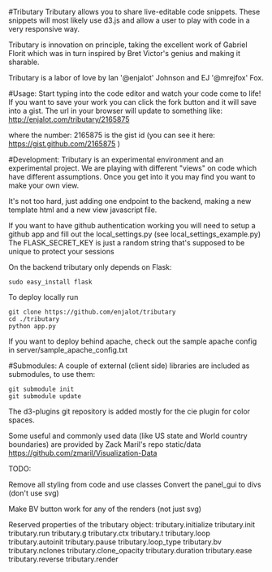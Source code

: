 #Tributary
Tributary allows you to share live-editable code snippets. These snippets will
most likely use d3.js and allow a user to play with code in a very responsive
way.

Tributary is innovation on principle, taking the excellent work of Gabriel
Florit which was in turn inspired by Bret Victor's genius and making it sharable.

Tributary is a labor of love by Ian '@enjalot' Johnson and EJ '@mrejfox' Fox.

#Usage:
Start typing into the code editor and watch your code come to life!
If you want to save your work you can click the fork button and it will save into a gist.
The url in your browser will update to something like:
http://enjalot.com/tributary/2165875

where the number: 2165875 is the gist id 
(you can see it here: https://gist.github.com/2165875 ) 


#Development:
Tributary is an experimental environment and an experimental project. We are playing with
different "views" on code which have different assumptions. Once you get into it you may
find you want to make your own view. 

It's not too hard, just adding one endpoint to the backend, making a new template html and a new view javascript file.

If you want to have github authentication working you will need to setup a github app and fill out the local_settings.py (see local_settings_example.py)
The FLASK_SECRET_KEY is just a random string that's supposed to be unique to protect your sessions

On the backend tributary only depends on Flask:
```
sudo easy_install flask
```
To deploy locally run
```
git clone https://github.com/enjalot/tributary
cd ./tributary
python app.py
```

If you want to deploy behind apache, check out the sample apache config in server/sample_apache_config.txt


#Submodules:
A couple of external (client side) libraries are included as submodules, to use them:
```
git submodule init
git submodule update
```

The d3-plugins git repository is added mostly for the cie plugin for color spaces.

Some useful and commonly used data (like US state and World country boundaries) are provided by Zack Maril's repo
static/data
https://github.com/zmaril/Visualization-Data



TODO:

Remove all styling from code and use classes 
Convert the panel_gui to divs (don't use svg)

Make BV button work for any of the renders (not just svg)


Reserved properties of the tributary object:
tributary.initialize
tributary.init
tributary.run
tributary.g
tributary.ctx
tributary.t
tributary.loop
tributary.autoinit
tributary.pause
tributary.loop_type
tributary.bv
tributary.nclones
tributary.clone_opacity
tributary.duration
tributary.ease
tributary.reverse
tributary.render


